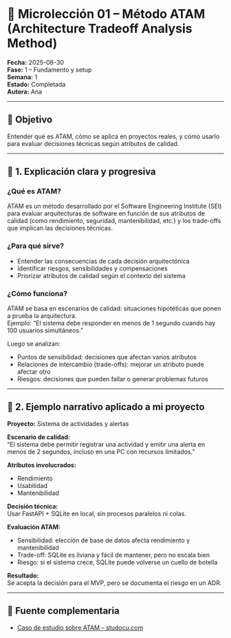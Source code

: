 # 🧠 Microlección 01 – Método ATAM (Architecture Tradeoff Analysis Method)

**Fecha:** 2025-08-30  
**Fase:** 1 – Fundamento y setup  
**Semana:** 1  
**Estado:** Completada  
**Autora:** Ana

---

## 🎯 Objetivo

Entender qué es ATAM, cómo se aplica en proyectos reales, y cómo usarlo para evaluar decisiones técnicas según atributos de calidad.

---

## 📘 1. Explicación clara y progresiva

### ¿Qué es ATAM?

ATAM es un método desarrollado por el Software Engineering Institute (SEI) para evaluar arquitecturas de software en función de sus atributos de calidad (como rendimiento, seguridad, mantenibilidad, etc.) y los trade-offs que implican las decisiones técnicas.

### ¿Para qué sirve?

- Entender las consecuencias de cada decisión arquitectónica  
- Identificar riesgos, sensibilidades y compensaciones  
- Priorizar atributos de calidad según el contexto del sistema

### ¿Cómo funciona?

ATAM se basa en escenarios de calidad: situaciones hipotéticas que ponen a prueba la arquitectura.  
Ejemplo: “El sistema debe responder en menos de 1 segundo cuando hay 100 usuarios simultáneos.”

Luego se analizan:
- Puntos de sensibilidad: decisiones que afectan varios atributos  
- Relaciones de intercambio (trade-offs): mejorar un atributo puede afectar otro  
- Riesgos: decisiones que pueden fallar o generar problemas futuros

---

## 🧩 2. Ejemplo narrativo aplicado a mi proyecto

**Proyecto:** Sistema de actividades y alertas

**Escenario de calidad:**  
“El sistema debe permitir registrar una actividad y emitir una alerta en menos de 2 segundos, incluso en una PC con recursos limitados.”

**Atributos involucrados:**  
- Rendimiento  
- Usabilidad  
- Mantenibilidad

**Decisión técnica:**  
Usar FastAPI + SQLite en local, sin procesos paralelos ni colas.

**Evaluación ATAM:**
- Sensibilidad: elección de base de datos afecta rendimiento y mantenibilidad  
- Trade-off: SQLite es liviana y fácil de mantener, pero no escala bien  
- Riesgo: si el sistema crece, SQLite puede volverse un cuello de botella

**Resultado:**  
Se acepta la decisión para el MVP, pero se documenta el riesgo en un ADR.

---

## 🔗 Fuente complementaria

- [Caso de estudio sobre ATAM – studocu.com](https://www.studocu.com/cl/document/universidad-nacional-andres-bello/teoria-de-la-arquitectura/caso-de-estudio-atam-metodologia-atam/68164821)

